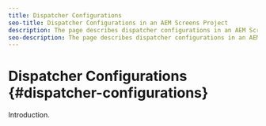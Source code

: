 ```yaml
---
title: Dispatcher Configurations
seo-title: Dispatcher Configurations in an AEM Screens Project
description: The page describes dispatcher configurations in an AEM Screens project
seo-description: The page describes dispatcher configurations in an AEM Screens project
---
```


# Dispatcher Configurations {#dispatcher-configurations}

Introduction.
